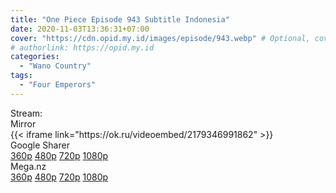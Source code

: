 ```yaml
---
title: "One Piece Episode 943 Subtitle Indonesia"
date: 2020-11-03T13:36:31+07:00
cover: "https://cdn.opid.my.id/images/episode/943.webp" # Optional, cover
# authorlink: https://opid.my.id
categories:
  - "Wano Country"
tags:
  - "Four Emperors"
---
```

<div class="ui menu violet borderless inverted">
  <div class="header item active">
        Stream:
    </div>
  <a class="active item" data-tab="mirror">
    <i class="odnoklassniki icon"></i> Mirror
  </a>
</div>
<div class="ui bottom attached tab segment active" style="border:0 !important;" data-tab="mirror">
{{< iframe link="https://ok.ru/videoembed/2179346991862" >}}
</div>

<div class="ui menu violet borderless inverted">
  <div class="header item active">
        Google Sharer
    </div>
  <a class="item nounderline" alt="One Piece Episode 943 Subtitle Indonesia" href="https://ouo.io/kPOPS7" target="_blank" rel="dofollow"><i class="google drive icon"></i>
    360p</a>
  <a class="item nounderline" alt="One Piece Episode 943 Subtitle Indonesia" href="https://ouo.io/HWmq8H" target="_blank" rel="dofollow"><i class="google drive icon"></i>
    480p</a>
  <a class="item nounderline" alt="One Piece Episode 943 Subtitle Indonesia" href="https://ouo.io/WCv6aX" target="_blank" rel="dofollow"><i class="google drive icon"></i>
    720p</a>
  <a class="item nounderline" alt="One Piece Episode 943 Subtitle Indonesia" href="https://ouo.io/99fa38o" target="_blank" rel="dofollow"><i class="google drive icon"></i>
    1080p</a>
  </a>
</div>
<div class="ui menu violet borderless inverted">
  <div class="header item active">
        Mega.nz&emsp;&emsp;&nbsp;&nbsp;
    </div>
  <a class="item nounderline" alt="One Piece Episode 943 Subtitle Indonesia" href="https://ouo.io/E9K4fl" target="_blank" rel="dofollow"><i class="google drive icon"></i>
    360p</a>
  <a class="item nounderline" alt="One Piece Episode 943 Subtitle Indonesia" href="https://ouo.io/NUMQPs" target="_blank" rel="dofollow"><i class="google drive icon"></i>
    480p</a>
  <a class="item nounderline" alt="One Piece Episode 943 Subtitle Indonesia" href="https://ouo.io/8wV3Vc" target="_blank" rel="dofollow"><i class="google drive icon"></i>
    720p</a>
  <a class="item nounderline" alt="One Piece Episode 943 Subtitle Indonesia" href="https://ouo.io/rgrY0GB" target="_blank" rel="dofollow"><i class="google drive icon"></i>
    1080p</a>
  </a>
</div>
